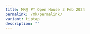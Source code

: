 ```yaml
---
title: MK@ PT Open House 3 Feb 2024
permalink: /mk/permalink/
variant: tiptap
description: ""
---
```

